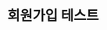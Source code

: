 <!DOCTYPE html>
<html lang="en">
  <head>
    <meta charset="UTF-8">
    <meta name="viewport" content="width=device-width, initial-scale=1.0">
    <title>스프링 학습</title>
  </head>
  <body>
    <h1>회원가입 테스트</h1>
  </body>
</html>